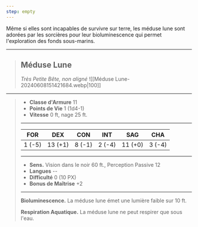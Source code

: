 ```yaml
---
step: empty
---
```

Même si elles sont incapables de survivre sur terre, les méduse lune sont adorées par les sorcières pour leur bioluminescence qui permet l'exploration des fonds sous-marins.
___
>## Méduse Lune
>*Très Petite Bête, non aligné*
>![[Méduse Lune-20240608151421684.webp|100]]
___
>- **Classe d'Armure** 11 
>- **Points de Vie** 1 (1d4-1)
>- **Vitesse** 0 ft, nage 25 ft.
>___
>|FOR|DEX|CON|INT|SAG|CHA|
>|:---:|:---:|:---:|:---:|:---:|:---:|
>|1 (-5)|13 (+1)|8 (-1)|2 (-4)|11 (+0)|3 (-4)|
>
>___
>- **Sens.** Vision dans le noir 60 ft., Perception Passive 12
>- **Langues** --
>- **Difficulté** 0 (10 PX)
>- **Bonus de Maîtrise** +2
>___
> **Bioluminescence.** La méduse lune émet une lumière faible sur 10 ft.
>
>**Respiration Aquatique.** La méduse lune ne peut respirer que sous l'eau.